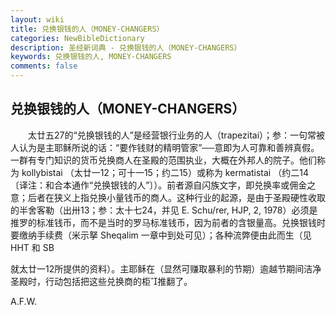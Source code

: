 ```yaml
---
layout: wiki
title: 兑换银钱的人（MONEY-CHANGERS）
categories: NewBibleDictionary
description: 圣经新词典 - 兑换银钱的人（MONEY-CHANGERS）
keywords: 兑换银钱的人, MONEY-CHANGERS
comments: false
---
```


## 兑换银钱的人（MONEY-CHANGERS）

　　太廿五27的“兑换银钱的人”是经营银行业务的人（trapezitai）；参：一句常被人认为是主耶稣所说的话：“要作钱财的精明管家”──意即为人可靠和善辨真假。一群有专门知识的货币兑换商人在圣殿的范围执业，大概在外邦人的院子。他们称为 kollybistai （太廿一12；可十一15；约二15）或称为 kermatistai （约二14〔译注：和合本通作“兑换银钱的人”〕）。前者源自闪族文字，即兑换率或佣金之意；后者在狭义上指兑换小量钱币的商人。这种行业的起源，是由于圣殿硬性收取的半舍客勒（出卅13；参：太十七24，并见 E. Schu/rer, HJP, 2, 1978）必须是推罗的标准钱币，而不是当时的罗马标准钱币，因为前者的含银量高。兑换银钱时要缴纳手续费（米示拏 Sheqalim 一章中到处可见）；各种流弊便由此而生（见 HHT 和 SB

就太廿一12所提供的资料）。主耶稣在（显然可赚取暴利的节期）逾越节期间洁净圣殿时，行动包括把这些兑换商的柜推翻了。

A.F.W.








